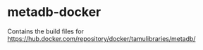 # metadb-docker
Contains the build files for https://hub.docker.com/repository/docker/tamulibraries/metadb/
